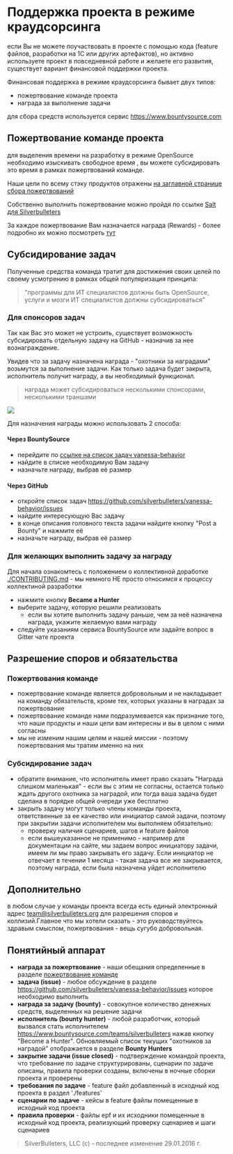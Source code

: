 ﻿# Поддержка проекта в режиме краудсорсинга

если Вы не можете поучаствовать в проекте с помощью кода (feature файлов, разработки на 1С или других артефактов), но активно используете проект в повседневной работе и желаете его развития, существует вариант финансовой поддержки проекта.

Финансовая поддержка в режиме краудсорсинга бывает двух типов:

* пожертвование команде проекта
* награда за выполнение задачи

для сбора средств используется сервис https://www.bountysource.com

## Пожертвование команде проекта

для выделения времени на разработку в режиме OpenSource необходимо изыскивать свободное время , вы можете субсидировать это время в рамках пожертвований команде.

Наши цели по всему стэку продуктов отражены [на заглавной странице сбора пожертвований](https://salt.bountysource.com/teams/silverbulleters)

Собственно выполнить пожертвование можно пройдя по ссылке [Salt для Silverbulleters](https://salt.bountysource.com/checkout/amount?team=silverbulleters)

За каждое пожертвование Вам назначается награда (Rewards) - более подробно их можно посмотреть [тут](https://salt.bountysource.com/teams/silverbulleters)

## Субсидирование задач

Полученные средства команда тратит для достижения своих целей по своему усмотрению в рамках общей популяризация принципа:

> "программы для ИТ специалистов должны быть OpenSource, услуги и мозги ИТ специалистов должны субсидироваться"

### Для спонсоров задач

Так как Вас это может не устроить, существует возможность субсидировать отдельную задачу на GitHub - назначив за нее вознаграждение.

Увидев что за задачу назначена награда - "охотники за наградами" возьмутся за выполнение задачи. Как только задача будет закрыта, исполнитель получит награду, а вы необходимый функционал.

> награда может субсидироваться несколькими спонсорами, несколькими траншами

![](https://raw.githubusercontent.com/silverbulleters/vanessa-behavior/develop/doc/images/PostABounty.png)

Для назначения награды можно использовать 2 способа:

#### Через BountySource

* перейдите по [ссылке на список задач vanessa-behavior](https://www.bountysource.com/teams/silverbulleters/issues?tracker_ids=13196284)
* найдите в списке необходимую Вам задачу
* назначьте награду, выбрав её размер

#### Через GitHub

* откройте список задач https://github.com/silverbulleters/vanessa-behavior/issues
* найдите интересующую Вас задачу
* в конце описания головного текста задачи найдите кнопку "Post a Bounty" и нажмите её
* назначьте награду, выбрав её размер

### Для желающих выполнить задачу за награду

Для начала ознакомтесь с положением о коллективной доработке [./CONTRIBUTING.md](./CONTRIBUTING.md) - мы немного НЕ просто относимся к процессу коллектиной разработки

* нажмите кнопку **Became a Hunter**
* выберите задачу, которую решили реализовать 
  * если вы хотите выполнить задачу раньше, чем за неё назначена награда, укажите желаемую вами награду
* следуйте указаниям сервиса BountySource или задайте вопрос в Gitter чате проекта

## Разрешение споров и обязательства

### Пожертвования команде

* пожертвование команде является добровольным и не накладывает на команду обязательств, кроме тех, которых указаны в наградах за пожертвование 
* пожертвование команде нами подразумевается как признание того, что наши продукты и наши цели вам интересны и вы в целом с ними согласны 
* мы не изменим нашим целям и нашей миссии - поэтому пожертвования мы тратим именно на них

### Субсидирование задач

* обратите внимание, что исполнитель имеет право сказать "Награда слишком маленькая" - если вы с этим не согласны, остается только ждать другого охотника за наградой, или тогда ваша задача будет сделана в порядке общей очереди уже бесплатно
* закрыть задачу могут только члены команды проекта, ответственные за ее качество или инициатор самой задачи, поэтому при закрытии задачи исполнителем мы выполняем обязательно:
  * проверку наличия сценариев, шагов и feature файлов 
  * если вышеуказанное не применимо - например для документации на сайте, мы задаем вопрос инициатору задачи, имеем ли мы право закрывать его задачу. Если инициатор не отвечает в течении 1 месяца - такая задача все же закрывается, поэтому награда, если была назначена уйдет исполнителю

## Дополнительно

в любом случае у команды проекта всегда есть единый электронный адрес team@silverbulleters.org для разрешения споров и коллизий.Главное что мы хотели сказать - это руководствуйтесь здравым смыслом, пожертвования - вещь сугубо добровольная.

## Понятийный аппарат 

* **награда за пожертвование** - наши обещания определенные в разделе [пожертвование команде](https://salt.bountysource.com/teams/silverbulleters)
* **задача (issue)** - любое обсуждение в разделе https://github.com/silverbulleters/vanessa-behavior/issues которое необходимо выполнить
* **награда  за задачу (bounty)** - совокупное количество денежных средств, выделенных на решение задачи 
* **исполнитель (bounty hunter)** - любой разработчик, который вызвался стать исполнителем https://www.bountysource.com/teams/silverbulleters нажав кнопку "Become a Hunter". Обновляемый список текущих "охотников за наградой" отображается в разделе **Bounty Hunters**
* **закрытие задачи (issue closed)** - подтверждение командой проекта, что требование по задаче структурированы, сценарии по задаче описаны, правила проверки созданы, включены в ночные сборки проекта и проверены
* **требования по задаче** - feature файл добавленный в исходный код проекта в раздел './features'
* **сценарии по задаче** - кейсы в feature файлы помещенные в исходный код проекта
* **правила проверки** -  файлы epf и их исходники помещенные в исходный код проекта, реализующий проверку сценариев и шаги сценариев

>SilverBulleters, LLC (c) - последнее изменение 29.01.2016 г.
